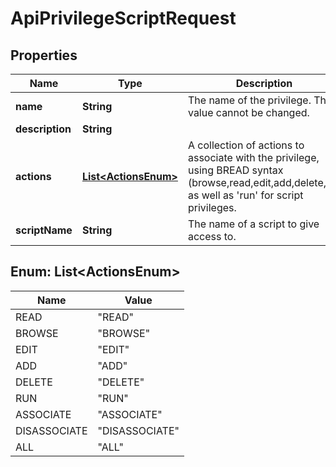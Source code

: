 
# ApiPrivilegeScriptRequest

## Properties
Name | Type | Description | Notes
------------ | ------------- | ------------- | -------------
**name** | **String** | The name of the privilege.  This value cannot be changed. |  [optional]
**description** | **String** |  |  [optional]
**actions** | [**List&lt;ActionsEnum&gt;**](#List&lt;ActionsEnum&gt;) | A collection of actions to associate with the privilege, using BREAD syntax (browse,read,edit,add,delete,all) as well as &#39;run&#39; for script privileges. |  [optional]
**scriptName** | **String** | The name of a script to give access to. |  [optional]


<a name="List<ActionsEnum>"></a>
## Enum: List&lt;ActionsEnum&gt;
Name | Value
---- | -----
READ | &quot;READ&quot;
BROWSE | &quot;BROWSE&quot;
EDIT | &quot;EDIT&quot;
ADD | &quot;ADD&quot;
DELETE | &quot;DELETE&quot;
RUN | &quot;RUN&quot;
ASSOCIATE | &quot;ASSOCIATE&quot;
DISASSOCIATE | &quot;DISASSOCIATE&quot;
ALL | &quot;ALL&quot;



